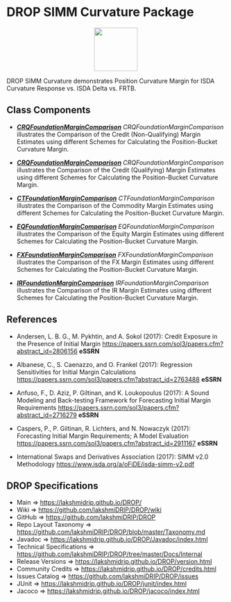# DROP SIMM Curvature Package

<p align="center"><img src="https://github.com/lakshmiDRIP/DROP/blob/master/DRIP_Logo.gif?raw=true" width="100"></p>

DROP SIMM Curvature demonstrates Position Curvature Margin for ISDA Curvature Response vs. ISDA Delta vs. FRTB.


## Class Components

 * [***CRQFoundationMarginComparison***](https://github.com/lakshmiDRIP/DROP/tree/master/src/main/java/org/drip/sample/simmcurvature/CRQFoundationMarginComparison.java)
 <i>CRQFoundationMarginComparison</i> illustrates the Comparison of the Credit (Non-Qualifying) Margin Estimates using different Schemes for Calculating the Position-Bucket Curvature Margin.

 * [***CRQFoundationMarginComparison***](https://github.com/lakshmiDRIP/DROP/tree/master/src/main/java/org/drip/sample/simmcurvature/CRQFoundationMarginComparison.java)
 <i>CRQFoundationMarginComparison</i> illustrates the Comparison of the Credit (Qualifying) Margin Estimates using different Schemes for Calculating the Position-Bucket Curvature Margin.

 * [***CTFoundationMarginComparison***](https://github.com/lakshmiDRIP/DROP/tree/master/src/main/java/org/drip/sample/simmcurvature/CTFoundationMarginComparison.java)
 <i>CTFoundationMarginComparison</i> illustrates the Comparison of the Commodity Margin Estimates using different Schemes for Calculating the Position-Bucket Curvature Margin.

 * [***EQFoundationMarginComparison***](https://github.com/lakshmiDRIP/DROP/tree/master/src/main/java/org/drip/sample/simmcurvature/EQFoundationMarginComparison.java)
 <i>EQFoundationMarginComparison</i> illustrates the Comparison of the Equity Margin Estimates using different Schemes for Calculating the Position-Bucket Curvature Margin.

 * [***FXFoundationMarginComparison***](https://github.com/lakshmiDRIP/DROP/tree/master/src/main/java/org/drip/sample/simmcurvature/FXFoundationMarginComparison.java)
 <i>FXFoundationMarginComparison</i> illustrates the Comparison of the FX Margin Estimates using different Schemes for Calculating the Position-Bucket Curvature Margin.

 * [***IRFoundationMarginComparison***](https://github.com/lakshmiDRIP/DROP/tree/master/src/main/java/org/drip/sample/simmcurvature/IRFoundationMarginComparison.java)
 <i>IRFoundationMarginComparison</i> illustrates the Comparison of the IR Margin Estimates using different Schemes for Calculating the Position-Bucket Curvature Margin.


## References

 * Andersen, L. B. G., M. Pykhtin, and A. Sokol (2017): Credit Exposure in the Presence of Initial Margin https://papers.ssrn.com/sol3/papers.cfm?abstract_id=2806156 <b>eSSRN</b>

 * Albanese, C., S. Caenazzo, and O. Frankel (2017): Regression Sensitivities for Initial Margin Calculations https://papers.ssrn.com/sol3/papers.cfm?abstract_id=2763488 <b>eSSRN</b>

 * Anfuso, F., D. Aziz, P. Giltinan, and K. Loukopoulus (2017): A Sound Modeling and Back-testing Framework for Forecasting Initial Margin Requirements https://papers.ssrn.com/sol3/papers.cfm?abstract_id=2716279 <b>eSSRN</b>

 * Caspers, P., P. Giltinan, R. Lichters, and N. Nowaczyk (2017): Forecasting Initial Margin Requirements; A Model Evaluation https://papers.ssrn.com/sol3/papers.cfm?abstract_id=2911167 <b>eSSRN</b>

 * International Swaps and Derivatives Association (2017): SIMM v2.0 Methodology https://www.isda.org/a/oFiDE/isda-simm-v2.pdf


## DROP Specifications

 * Main                     => https://lakshmidrip.github.io/DROP/
 * Wiki                     => https://github.com/lakshmiDRIP/DROP/wiki
 * GitHub                   => https://github.com/lakshmiDRIP/DROP
 * Repo Layout Taxonomy     => https://github.com/lakshmiDRIP/DROP/blob/master/Taxonomy.md
 * Javadoc                  => https://lakshmidrip.github.io/DROP/Javadoc/index.html
 * Technical Specifications => https://github.com/lakshmiDRIP/DROP/tree/master/Docs/Internal
 * Release Versions         => https://lakshmidrip.github.io/DROP/version.html
 * Community Credits        => https://lakshmidrip.github.io/DROP/credits.html
 * Issues Catalog           => https://github.com/lakshmiDRIP/DROP/issues
 * JUnit                    => https://lakshmidrip.github.io/DROP/junit/index.html
 * Jacoco                   => https://lakshmidrip.github.io/DROP/jacoco/index.html
